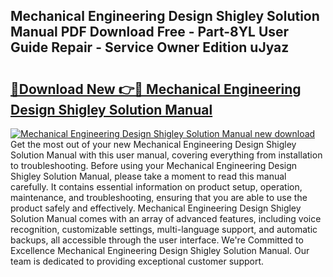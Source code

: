 ## Mechanical Engineering Design Shigley Solution Manual PDF Download Free - Part-8YL User Guide Repair - Service Owner Edition uJyaz

# <h2><a href="http://bc52980.oget.top/?id=Mechanical+Engineering+Design+Shigley+Solution+Manual">🔗Download New 👉🔴 Mechanical Engineering Design Shigley Solution Manual</a></h2>

[![Mechanical Engineering Design Shigley Solution Manual new download](https://i.imgur.com/5g1atiW.png)](http://bc52980.oget.top/?id=Mechanical+Engineering+Design+Shigley+Solution+Manual)
Get the most out of your new Mechanical Engineering Design Shigley Solution Manual with this user manual, covering everything from installation to troubleshooting. Before using your Mechanical Engineering Design Shigley Solution Manual, please take a moment to read this manual carefully. It contains essential information on product setup, operation, maintenance, and troubleshooting, ensuring that you are able to use the product safely and effectively. Mechanical Engineering Design Shigley Solution Manual comes with an array of advanced features, including voice recognition, customizable settings, multi-language support, and automatic backups, all accessible through the user interface. We're Committed to Excellence Mechanical Engineering Design Shigley Solution Manual. Our team is dedicated to providing exceptional customer support.
